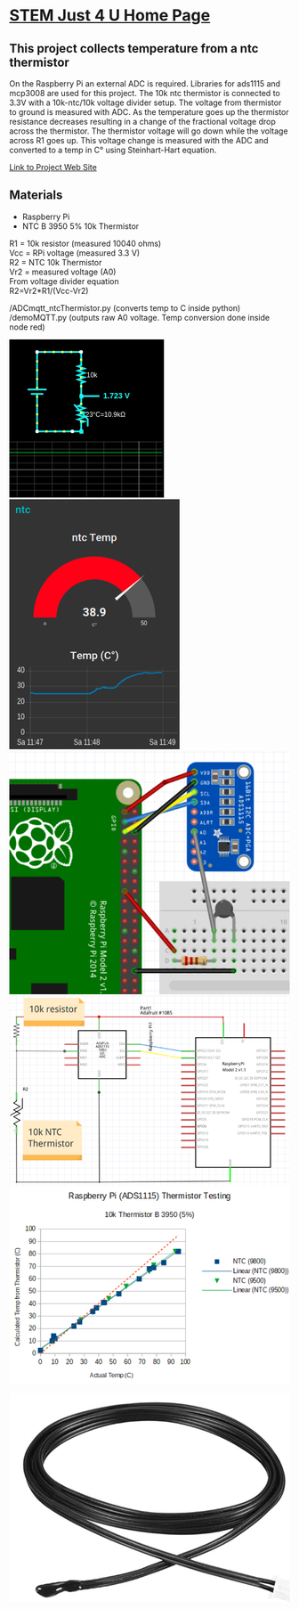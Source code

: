 <link rel="stylesheet" href="./images/sj4u.css"></link>

# [STEM Just 4 U Home Page](https://stemjust4u.com/)
## This project collects temperature from a ntc thermistor

On the Raspberry Pi an external ADC is required. Libraries for ads1115 and mcp3008 are used for this project. The 10k ntc thermistor is connected to 3.3V with a 10k-ntc/10k voltage divider setup. The voltage from thermistor to ground is measured with ADC. As the temperature goes up the thermistor resistance decreases resulting in a change of the fractional voltage drop across the thermistor. The thermistor voltage will go down while the voltage across R1 goes up. This voltage change is measured with the ADC and converted to a temp in C° using Steinhart-Hart equation.

[Link to Project Web Site](https://github.com/stemjust4u/adc-thermistor-ads1115)



## Materials 
* Raspberry Pi
* NTC B 3950 5% 10k Thermistor

R1 = 10k resistor (measured 10040 ohms)  
Vcc = RPi voltage (measured 3.3 V)  
R2 = NTC 10k Thermistor  
Vr2 = measured voltage (A0)  
From voltage divider equation  
R2=Vr2*R1/(Vcc-Vr2)  

/ADCmqtt_ntcThermistor.py (converts temp to C inside python)  
/demoMQTT.py (outputs raw A0 voltage. Temp conversion done inside node red)

![thermistor](images/falstad.gif#5rad)
![thermistor](images/nodered.png#5rad)
![thermistor](images/RPI-ADS1115-Thermistor-Breadboard.png#5rad)
![thermistor](images/RPI-ADS1115-Thermistor-Pin-Diagram.png#5rad)
![thermistor](images/RPI-ADS1115-Thermistor-Graph.png#5rad)

![thermistor](images/thermistor.png#5rad)
​
